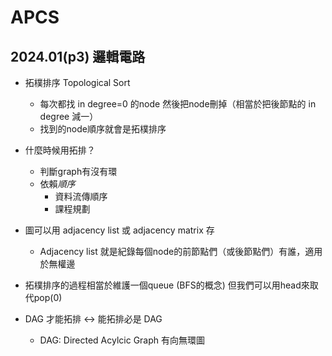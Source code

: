 # APCS
## 2024.01(p3) 邏輯電路
* 拓樸排序 Topological Sort
    * 每次都找 in degree=0 的node 然後把node刪掉（相當於把後節點的 in degree 減一）
    * 找到的node順序就會是拓樸排序

* 什麼時候用拓排？
    * 判斷graph有沒有環
    * 依賴*順序*    
        * 資料流傳順序
        * 課程規劃

* 圖可以用 adjacency list 或 adjacency matrix 存
    * Adjacency list 就是紀錄每個node的前節點們（或後節點們）有誰，適用於無權邊

* 拓樸排序的過程相當於維護一個queue (BFS的概念) 但我們可以用head來取代pop(0)

* DAG 才能拓排 <-> 能拓排必是 DAG
    * DAG: Directed Acylcic Graph 有向無環圖